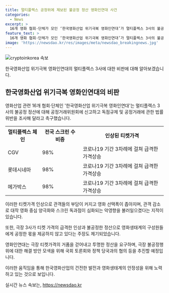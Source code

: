 ```yaml
---
title: 멀티플렉스 공정위에 제보된 불공정 정산 영화인연대 사건
categories:
  - News
excerpt: >
  16개 영화 협회·단체가 모인 ‘한국영화산업 위기극복 영화인연대’가 멀티플렉스 3사의 불공정 행위를 비난하며 공정거래위원회에 고발했다. 멀티플렉스 3사는 코로나19 기간에 티켓가격을 급격히 인상하면서 관객 선택폭이 좁아지고 부담이 커졌다는 지적이다. 특히 티켓가격의 급격한 인상과 불공정한 정산으로 한국영화의 성장동력이 약화되고 있다고 주장했다. 이에 영화인연대는 극장 티켓가격의 거품을 제거하고 투명한 정산을 요구했으며, 국회를 통해 극장 불공정 행위 해결을 모색하기로 했다.
feature_text: >
  16개 영화 협회·단체가 모인 ‘한국영화산업 위기극복 영화인연대’가 멀티플렉스 3사의 불공정 행위를 비난하며 공정거래위원회에 고발했다. 멀티플렉스 3사는 코로나19 기간에 티켓가격을 급격히 인상하면서 관객 선택폭이 좁아지고 부담이 커졌다는 지적이다. 특히 티켓가격의 급격한 인상과 불공정한 정산으로 한국영화의 성장동력이 약화되고 있다고 주장했다. 이에 영화인연대는 극장 티켓가격의 거품을 제거하고 투명한 정산을 요구했으며, 국회를 통해 극장 불공정 행위 해결을 모색하기로 했다.
image: 'https://newsdao.kr/res/images/meta/newsdao_breakingnews.jpg'
---
```


<p><img src="https://newsdao.kr/res/images/meta/newsdao_breakingnews.jpg" alt="cryptoinkorea 속보" /></p>

<p>한국영화산업 위기극복 영화인연대의 멀티플렉스 3사에 대한 비판에 대해 알아보겠습니다.</p>

<h2 data-ke-size="size26">한국영화산업 위기극복 영화인연대의 비판</h2>

<p data-ke-size="size16">영화산업 관련 16개 협회·단체인 '한국영화산업 위기극복 영화인연대'는 멀티플렉스 3사의 불공정 정산에 대해 공정거래위원회에 신고하고 독점규제 및 공정거래에 관한 법률 위반을 조사해 달라고 촉구했습니다.</p>

<table>
    <tr>
        <th>멀티플렉스 체인</th>
        <th>전국 스크린 수 비중</th>
        <th>인상된 티켓가격</th>
    </tr>
    <tr>
        <td>CGV</td>
        <td>98%</td>
        <td>코로나19 기간 3차례에 걸쳐 급격한 가격상승</td>
    </tr>
    <tr>
        <td>롯데시네마</td>
        <td>98%</td>
        <td>코로나19 기간 3차례에 걸쳐 급격한 가격상승</td>
    </tr>
    <tr>
        <td>메가박스</td>
        <td>98%</td>
        <td>코로나19 기간 3차례에 걸쳐 급격한 가격상승</td>
    </tr>
</table>

<p data-ke-size="size16">이러한 티켓가격 인상으로 관객들의 부담이 커지고 영화 선택폭이 좁아지며, 관객 감소로 대작 영화 중심 양극화와 스크린 독과점이 심화되는 악영향을 불러일으켰다는 지적이 있습니다.</p>

<p data-ke-size="size16">또한, 극장 3사가 티켓 가격의 급격한 인상과 불공정한 정산으로 영화생태계의 구성원들에게 공정한 몫을 제공하지 않고 있다는 주장도 제기되었습니다.</p>

<p data-ke-size="size16">영화인연대는 극장 티켓가격의 거품을 걷어내고 투명한 정산을 요구하며, 극장 불공정행위에 대한 해결 방안 모색을 위해 국회 토론회와 정책 당국과의 협의 등을 추진할 예정입니다.</p>

<p data-ke-size="size16">이러한 움직임을 통해 한국영화산업의 건전한 발전과 영화생태계의 안정성을 위해 노력하고 있는 것으로 보입니다.</p>
실시간 뉴스 속보는, <a href="https://newsdao.kr" rel="dofollow">https://newsdao.kr</a>


